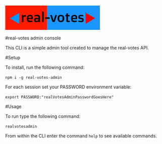 ![real-votes](./resources/realVotesLogo.png)

#real-votes admin console

This CLI is a simple admin tool created to manage the real-votes API.


#Setup

To install, run the following command:

`npm i -g real-votes-admin`


For each session set your PASSWORD environment variable:

`export PASSWORD:"realVotesAdminPasswordGoesHere"`


#Usage

To run type the following command:

`realvotesadmin`


From within the CLI enter the command `help` to see available commands.
